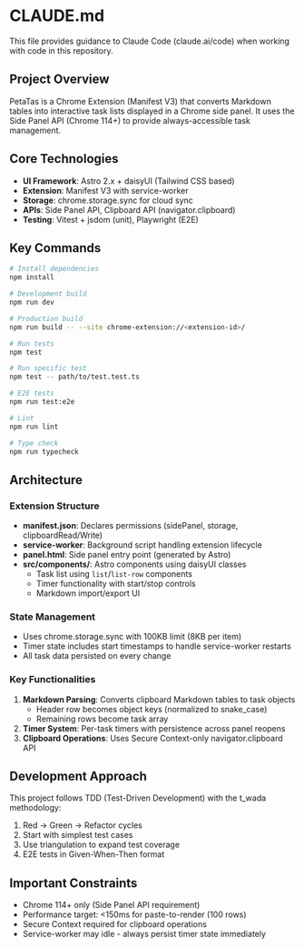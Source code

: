 # CLAUDE.md

This file provides guidance to Claude Code (claude.ai/code) when working with code in this repository.

## Project Overview

PetaTas is a Chrome Extension (Manifest V3) that converts Markdown tables into interactive task lists displayed in a Chrome side panel. It uses the Side Panel API (Chrome 114+) to provide always-accessible task management.

## Core Technologies

- **UI Framework**: Astro 2.x + daisyUI (Tailwind CSS based)
- **Extension**: Manifest V3 with service-worker
- **Storage**: chrome.storage.sync for cloud sync
- **APIs**: Side Panel API, Clipboard API (navigator.clipboard)
- **Testing**: Vitest + jsdom (unit), Playwright (E2E)

## Key Commands

```bash
# Install dependencies
npm install

# Development build
npm run dev

# Production build
npm run build -- --site chrome-extension://<extension-id>/

# Run tests
npm test

# Run specific test
npm test -- path/to/test.test.ts

# E2E tests
npm run test:e2e

# Lint
npm run lint

# Type check
npm run typecheck
```

## Architecture

### Extension Structure
- **manifest.json**: Declares permissions (sidePanel, storage, clipboardRead/Write)
- **service-worker**: Background script handling extension lifecycle
- **panel.html**: Side panel entry point (generated by Astro)
- **src/components/**: Astro components using daisyUI classes
  - Task list using `list`/`list-row` components
  - Timer functionality with start/stop controls
  - Markdown import/export UI

### State Management
- Uses chrome.storage.sync with 100KB limit (8KB per item)
- Timer state includes start timestamps to handle service-worker restarts
- All task data persisted on every change

### Key Functionalities
1. **Markdown Parsing**: Converts clipboard Markdown tables to task objects
   - Header row becomes object keys (normalized to snake_case)
   - Remaining rows become task array
2. **Timer System**: Per-task timers with persistence across panel reopens
3. **Clipboard Operations**: Uses Secure Context-only navigator.clipboard API

## Development Approach

This project follows TDD (Test-Driven Development) with the t_wada methodology:
1. Red → Green → Refactor cycles
2. Start with simplest test cases
3. Use triangulation to expand test coverage
4. E2E tests in Given-When-Then format

## Important Constraints

- Chrome 114+ only (Side Panel API requirement)
- Performance target: <150ms for paste-to-render (100 rows)
- Secure Context required for clipboard operations
- Service-worker may idle - always persist timer state immediately